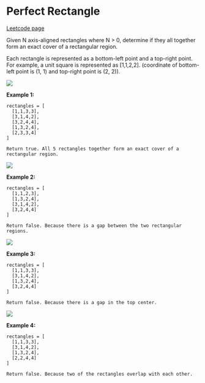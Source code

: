 # Perfect Rectangle
[Leetcode page](https://leetcode.com/problems/perfect-rectangle/description)

Given N axis-aligned rectangles where N > 0, determine if they all together
form an exact cover of a rectangular region.

Each rectangle is represented as a bottom-left point and a top-right point.
For example, a unit square is represented as [1,1,2,2]. (coordinate of bottom-
left point is (1, 1) and top-right point is (2, 2)).

![](/static/images/problemset/rectangle_perfect.gif)

**Example 1:**

    
    
    rectangles = [
      [1,1,3,3],
      [3,1,4,2],
      [3,2,4,4],
      [1,3,2,4],
      [2,3,3,4]
    ]
    
    Return true. All 5 rectangles together form an exact cover of a rectangular region.
    

![](/static/images/problemset/rectangle_separated.gif)

**Example 2:**

    
    
    rectangles = [
      [1,1,2,3],
      [1,3,2,4],
      [3,1,4,2],
      [3,2,4,4]
    ]
    
    Return false. Because there is a gap between the two rectangular regions.
    

![](/static/images/problemset/rectangle_hole.gif)

**Example 3:**

    
    
    rectangles = [
      [1,1,3,3],
      [3,1,4,2],
      [1,3,2,4],
      [3,2,4,4]
    ]
    
    Return false. Because there is a gap in the top center.
    

![](/static/images/problemset/rectangle_intersect.gif)

**Example 4:**

    
    
    rectangles = [
      [1,1,3,3],
      [3,1,4,2],
      [1,3,2,4],
      [2,2,4,4]
    ]
    
    Return false. Because two of the rectangles overlap with each other.
    

